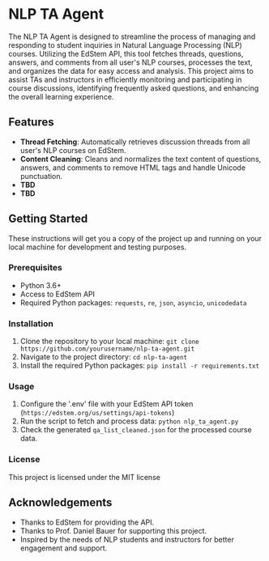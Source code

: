 # NLP TA Agent

The NLP TA Agent is designed to streamline the process of managing and responding to student inquiries in Natural Language Processing (NLP) courses. Utilizing the EdStem API, this tool fetches threads, questions, answers, and comments from all user's NLP courses, processes the text, and organizes the data for easy access and analysis. This project aims to assist TAs and instructors in efficiently monitoring and participating in course discussions, identifying frequently asked questions, and enhancing the overall learning experience.

## Features

- **Thread Fetching**: Automatically retrieves discussion threads from all user's NLP courses on EdStem.
- **Content Cleaning**: Cleans and normalizes the text content of questions, answers, and comments to remove HTML tags and handle Unicode punctuation.
- **TBD**
- **TBD**

## Getting Started

These instructions will get you a copy of the project up and running on your local machine for development and testing purposes.

### Prerequisites

- Python 3.6+
- Access to EdStem API
- Required Python packages: `requests`, `re`, `json`, `asyncio`, `unicodedata`

### Installation

1. Clone the repository to your local machine: `git clone https://github.com/yourusername/nlp-ta-agent.git`
2. Navigate to the project directory: `cd nlp-ta-agent`
3. Install the required Python packages: `pip install -r requirements.txt`

### Usage
1. Configure the '.env' file with your EdStem API token (`https://edstem.org/us/settings/api-tokens`)
2. Run the script to fetch and process data: `python nlp_ta_agent.py`
3. Check the generated `qa_list_cleaned.json` for the processed course data.

### License
This project is licensed under the MIT license

## Acknowledgements
- Thanks to EdStem for providing the API.
- Thanks to Prof. Daniel Bauer for supporting this project.
- Inspired by the needs of NLP students and instructors for better engagement and support.

